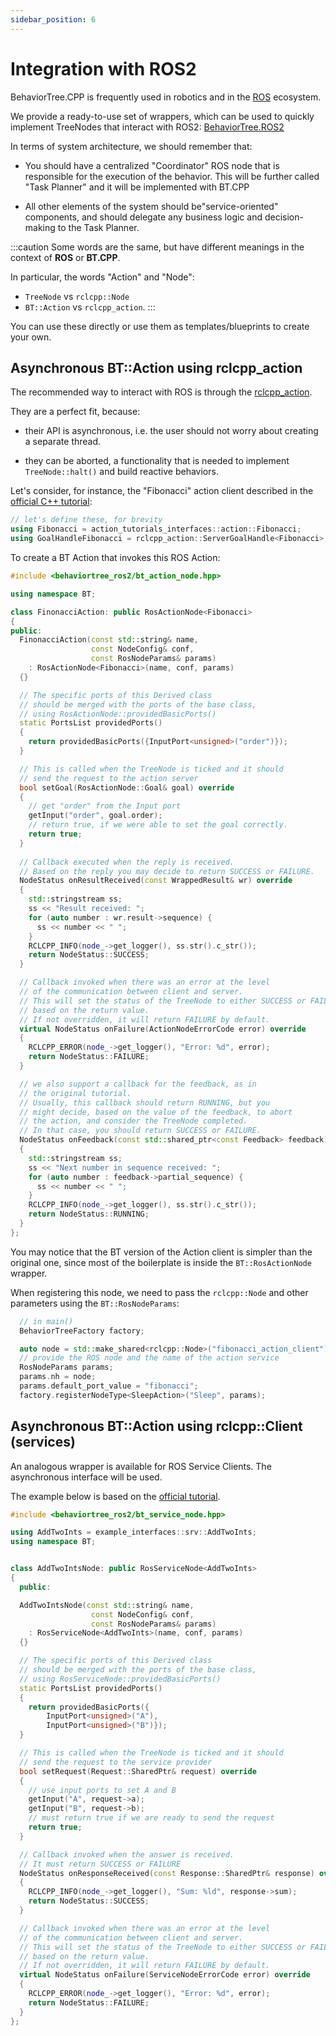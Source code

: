 ```yaml
---
sidebar_position: 6
---
```


# Integration with ROS2

BehaviorTree.CPP is frequently used in robotics and in
the [ROS](https://docs.ros.org/en/humble/index.html) ecosystem.

We provide a ready-to-use set of wrappers, which can be used
to quickly implement TreeNodes that interact with ROS2: 
[BehaviorTree.ROS2](https://github.com/BehaviorTree/BehaviorTree.ROS2)

In terms of system architecture, we should remember that:

- You should have a centralized "Coordinator" ROS node that is responsible
for the execution of the behavior. This will be further called "Task Planner"
and it will be implemented with BT.CPP

- All other elements of the system should be"service-oriented" components,
and should delegate any business logic and decision-making to the Task Planner.

:::caution
Some words are the same, but have different meanings in
the context of **ROS** or **BT.CPP**.

In particular, the words "Action" and "Node":

- `TreeNode` vs `rclcpp::Node`
- `BT::Action` vs `rclcpp_action`.
:::

You can use these directly or use them as templates/blueprints to create your
own.


## Asynchronous BT::Action using rclcpp_action

The recommended way to interact with ROS is through the 
[rclcpp_action](https://docs.ros.org/en/humble/Tutorials/Intermediate/Writing-an-Action-Server-Client/Cpp.html).

They are a perfect fit, because:

- their API is asynchronous, i.e. the user 
should not worry about creating a separate thread.

- they can be aborted, a functionality that is needed to implement
`TreeNode::halt()` and build reactive behaviors.

Let's consider, for instance, the "Fibonacci" action client described in the
[official C++ tutorial](https://docs.ros.org/en/humble/Tutorials/Intermediate/Writing-an-Action-Server-Client/Cpp.html#writing-an-action-client):

```cpp
// let's define these, for brevity
using Fibonacci = action_tutorials_interfaces::action::Fibonacci;
using GoalHandleFibonacci = rclcpp_action::ServerGoalHandle<Fibonacci>;
```

To create a BT Action that invokes this ROS Action:

```cpp
#include <behaviortree_ros2/bt_action_node.hpp>

using namespace BT;

class FinonacciAction: public RosActionNode<Fibonacci>
{
public:
  FinonacciAction(const std::string& name,
                  const NodeConfig& conf,
                  const RosNodeParams& params)
    : RosActionNode<Fibonacci>(name, conf, params)
  {}

  // The specific ports of this Derived class
  // should be merged with the ports of the base class,
  // using RosActionNode::providedBasicPorts()
  static PortsList providedPorts()
  {
    return providedBasicPorts({InputPort<unsigned>("order")});
  }

  // This is called when the TreeNode is ticked and it should
  // send the request to the action server
  bool setGoal(RosActionNode::Goal& goal) override 
  {
    // get "order" from the Input port
    getInput("order", goal.order);
    // return true, if we were able to set the goal correctly.
    return true;
  }
  
  // Callback executed when the reply is received.
  // Based on the reply you may decide to return SUCCESS or FAILURE.
  NodeStatus onResultReceived(const WrappedResult& wr) override
  {
    std::stringstream ss;
    ss << "Result received: ";
    for (auto number : wr.result->sequence) {
      ss << number << " ";
    }
    RCLCPP_INFO(node_->get_logger(), ss.str().c_str());
    return NodeStatus::SUCCESS;
  }

  // Callback invoked when there was an error at the level
  // of the communication between client and server.
  // This will set the status of the TreeNode to either SUCCESS or FAILURE,
  // based on the return value.
  // If not overridden, it will return FAILURE by default.
  virtual NodeStatus onFailure(ActionNodeErrorCode error) override
  {
    RCLCPP_ERROR(node_->get_logger(), "Error: %d", error);
    return NodeStatus::FAILURE;
  }

  // we also support a callback for the feedback, as in
  // the original tutorial.
  // Usually, this callback should return RUNNING, but you
  // might decide, based on the value of the feedback, to abort
  // the action, and consider the TreeNode completed.
  // In that case, you should return SUCCESS or FAILURE.
  NodeStatus onFeedback(const std::shared_ptr<const Feedback> feedback)
  {
    std::stringstream ss;
    ss << "Next number in sequence received: ";
    for (auto number : feedback->partial_sequence) {
      ss << number << " ";
    }
    RCLCPP_INFO(node_->get_logger(), ss.str().c_str());
    return NodeStatus::RUNNING;
  }
};
```

You may notice that the BT version of the Action client is
simpler than the original one, since most of the boilerplate
is inside the  `BT::RosActionNode` wrapper.

When registering this node, we need to pass the `rclcpp::Node`
and other parameters using the `BT::RosNodeParams`:

```cpp
  // in main()
  BehaviorTreeFactory factory;

  auto node = std::make_shared<rclcpp::Node>("fibonacci_action_client");
  // provide the ROS node and the name of the action service
  RosNodeParams params; 
  params.nh = node;
  params.default_port_value = "fibonacci";
  factory.registerNodeType<SleepAction>("Sleep", params);
```

## Asynchronous BT::Action using rclcpp::Client (services)

An analogous wrapper is available for ROS Service Clients.
The asynchronous interface will be used.

The example below is based on the 
[official tutorial](https://docs.ros.org/en/humble/Tutorials/Beginner-Client-Libraries/Writing-A-Simple-Cpp-Service-And-Client.html#write-the-client-node).

```cpp
#include <behaviortree_ros2/bt_service_node.hpp>

using AddTwoInts = example_interfaces::srv::AddTwoInts;
using namespace BT;


class AddTwoIntsNode: public RosServiceNode<AddTwoInts>
{
  public:

  AddTwoIntsNode(const std::string& name,
                  const NodeConfig& conf,
                  const RosNodeParams& params)
    : RosServiceNode<AddTwoInts>(name, conf, params)
  {}

  // The specific ports of this Derived class
  // should be merged with the ports of the base class,
  // using RosServiceNode::providedBasicPorts()
  static PortsList providedPorts()
  {
    return providedBasicPorts({
        InputPort<unsigned>("A"),
        InputPort<unsigned>("B")});
  }

  // This is called when the TreeNode is ticked and it should
  // send the request to the service provider
  bool setRequest(Request::SharedPtr& request) override
  {
    // use input ports to set A and B
    getInput("A", request->a);
    getInput("B", request->b);
    // must return true if we are ready to send the request
    return true;
  }

  // Callback invoked when the answer is received.
  // It must return SUCCESS or FAILURE
  NodeStatus onResponseReceived(const Response::SharedPtr& response) override
  {
    RCLCPP_INFO(node_->get_logger(), "Sum: %ld", response->sum);
    return NodeStatus::SUCCESS;
  }

  // Callback invoked when there was an error at the level
  // of the communication between client and server.
  // This will set the status of the TreeNode to either SUCCESS or FAILURE,
  // based on the return value.
  // If not overridden, it will return FAILURE by default.
  virtual NodeStatus onFailure(ServiceNodeErrorCode error) override
  {
    RCLCPP_ERROR(node_->get_logger(), "Error: %d", error);
    return NodeStatus::FAILURE;
  }
};
```